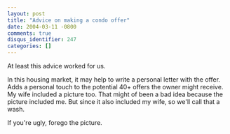 ```yaml
---
layout: post
title: "Advice on making a condo offer"
date: 2004-03-11 -0800
comments: true
disqus_identifier: 247
categories: []
---
```

At least this advice worked for us.

In this housing market, it may help to write a personal letter with the
offer. Adds a personal touch to the potential 40+ offers the owner might
receive. My wife included a picture too. That might of been a bad idea
because the picture included me. But since it also included my wife, so
we'll call that a wash.

If you're ugly, forego the picture.

